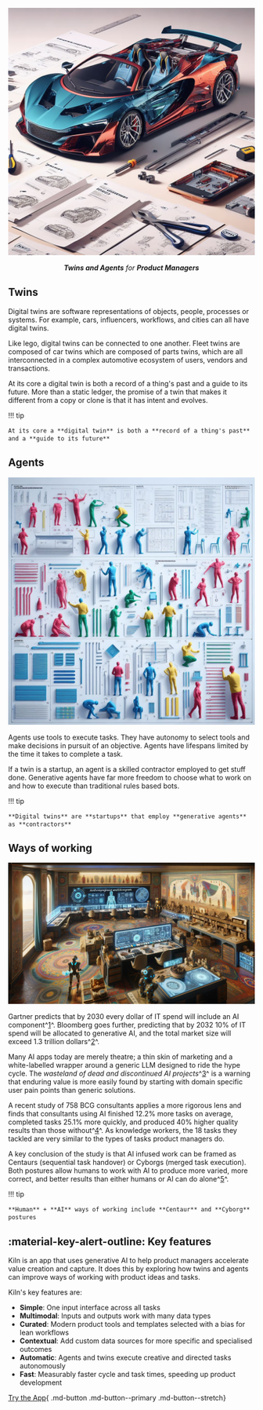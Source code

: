 <p align="center">
  <a><img src="assets\car_1.jpg" alt="Kiln"></a>
</p>
<p align="center">
    <em><b>Twins and Agents</b> for <b>Product Managers</b></em>
</p>

## Twins

Digital twins are software representations of objects, people, processes or systems. For example, cars, influencers, workflows, and cities can all have digital twins.

Like lego, digital twins can be connected to one another. Fleet twins are composed of car twins which are composed of parts twins, which are all interconnected in a complex automotive ecosystem of users, vendors and transactions.

At its core a digital twin is both a record of a thing's past and a guide to its future. More than a static ledger, the promise of a twin that makes it different from a copy or clone is that it has intent and evolves.

!!! tip

    At its core a **digital twin** is both a **record of a thing's past** and a **guide to its future**

## Agents

![Agents](assets/clones_1.jpg)

Agents use tools to execute tasks. They have autonomy to select tools and make decisions in pursuit of an objective. Agents have lifespans limited by the time it takes to complete a task.

If a twin is a startup, an agent is a skilled contractor employed to get stuff done. Generative agents have far more freedom to choose what to work on and how to execute than traditional rules based bots.

!!! tip

    **Digital twins** are **startups** that employ **generative agents** as **contractors**

## Ways of working

![Anthropology](assets/anthropology_1.png)

Gartner predicts that by 2030 every dollar of IT spend will include an AI component^[1](https://www.gartner.com/en/podcasts/thinkcast/inside-the-gartner-top-strategic-technology-trends-for-2024)^. Bloomberg goes further, predicting that by 2032 10% of IT spend will be allocated to generative AI, and the total market size will exceed 1.3 trillion dollars^[2](https://www.bloomberg.com/company/press/generative-ai-to-become-a-1-3-trillion-market-by-2032-research-finds/)^.

Many AI apps today are merely theatre; a thin skin of marketing and a white-labelled wrapper around a generic LLM designed to ride the hype cycle. The _wasteland of dead and discontinued AI projects_^[3](https://dang.ai/ai-graveyard)^ is a warning that enduring value is more easily found by starting with domain specific user pain points than generic solutions.

A recent study of 758 BCG consultants applies a more rigorous lens and finds that consultants using AI finished 12.2% more tasks on average, completed tasks 25.1% more quickly, and produced 40% higher quality results than those without^[4](https://papers.ssrn.com/sol3/papers.cfm?abstract_id=4573321)^. As knowledge workers, the 18 tasks they tackled are very similar to the types of tasks product managers do.

A key conclusion of the study is that AI infused work can be framed as Centaurs (sequential task handover) or Cyborgs (merged task execution). Both postures allow humans to work with AI to produce more varied, more correct, and better results than either humans or AI can do alone^[5](https://www.oneusefulthing.org/p/centaurs-and-cyborgs-on-the-jagged)^.

!!! tip

    **Human** + **AI** ways of working include **Centaur** and **Cyborg** postures

## :material-key-alert-outline: Key features

Kiln is an app that uses generative AI to help product managers accelerate value creation and capture. It does this by exploring how twins and agents can improve ways of working with product ideas and tasks.

Kiln's key features are:

- **Simple**: One input interface across all tasks
- **Multimodal**: Inputs and outputs work with many data types
- **Curated**: Modern product tools and templates selected with a bias for lean workflows
- **Contextual**: Add custom data sources for more specific and specialised outcomes
- **Automatic**: Agents and twins execute creative and directed tasks autonomously
- **Fast**: Measurably faster cycle and task times, speeding up product development

[Try the App](https://gridpm.streamlit.app){ .md-button .md-button--primary .md-button--stretch}
